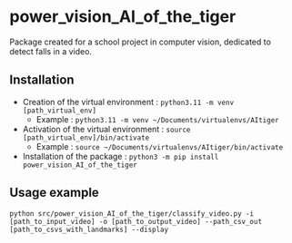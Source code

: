 # power_vision_AI_of_the_tiger
Package created for a school project in computer vision, dedicated to detect falls in a video.

## Installation

* Creation of the virtual environment : ``python3.11 -m venv [path_virtual_env]``
    * Example : ``python3.11 -m venv ~/Documents/virtualenvs/AItiger``
* Activation of the virtual environment : ``source [path_virtual_env]/bin/activate``
    * Example : ``source ~/Documents/virtualenvs/AItiger/bin/activate``
* Installation of the package : ``python3 -m pip install power_vision_AI_of_the_tiger``

## Usage example

``python src/power_vision_AI_of_the_tiger/classify_video.py -i [path_to_input_video] -o [path_to_output_video] --path_csv_out [path_to_csvs_with_landmarks] --display``
